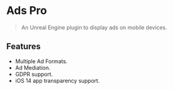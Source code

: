 # Ads Pro

> An Unreal Engine plugin to display ads on mobile devices.

## Features
- Multiple Ad Formats.
- Ad Mediation.
- GDPR support.
- iOS 14 app transparency support.
